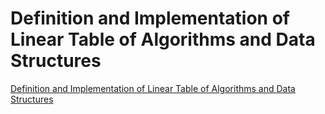 # Definition and Implementation of Linear Table of Algorithms and Data Structures
[Definition and Implementation of Linear Table of Algorithms and Data Structures](https://aiwithcloud.com/2022/09/19/definition_and_implementation_of_linear_table_of_algorithms_and_data_structures/)